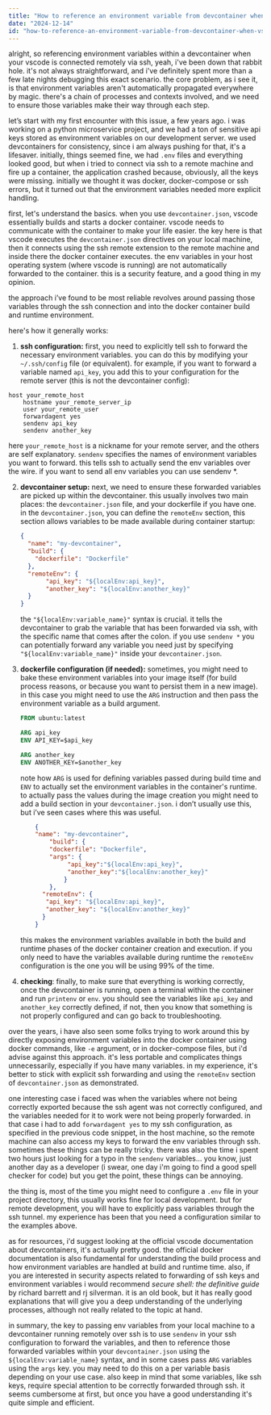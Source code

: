 ```yaml
---
title: "How to reference an environment variable from devcontainer when vscode is connected to a remote machine via ssh?"
date: "2024-12-14"
id: "how-to-reference-an-environment-variable-from-devcontainer-when-vscode-is-connected-to-a-remote-machine-via-ssh"
---
```


alright, so referencing environment variables within a devcontainer when your vscode is connected remotely via ssh, yeah, i've been down that rabbit hole. it's not always straightforward, and i've definitely spent more than a few late nights debugging this exact scenario. the core problem, as i see it, is that environment variables aren't automatically propagated everywhere by magic. there's a chain of processes and contexts involved, and we need to ensure those variables make their way through each step.

let’s start with my first encounter with this issue, a few years ago. i was working on a python microservice project, and we had a ton of sensitive api keys stored as environment variables on our development server. we used devcontainers for consistency, since i am always pushing for that, it's a lifesaver. initially, things seemed fine, we had `.env` files and everything looked good, but when i tried to connect via ssh to a remote machine and fire up a container, the application crashed because, obviously, all the keys were missing. initially we thought it was docker, docker-compose or ssh errors, but it turned out that the environment variables needed more explicit handling.

first, let's understand the basics. when you use `devcontainer.json`, vscode essentially builds and starts a docker container. vscode needs to communicate with the container to make your life easier. the key here is that vscode executes the `devcontainer.json` directives on your local machine, then it connects using the ssh remote extension to the remote machine and inside there the docker container executes. the env variables in your host operating system (where vscode is running) are not automatically forwarded to the container. this is a security feature, and a good thing in my opinion.

the approach i’ve found to be most reliable revolves around passing those variables through the ssh connection and into the docker container build and runtime environment.

here's how it generally works:

1.  **ssh configuration:** first, you need to explicitly tell ssh to forward the necessary environment variables. you can do this by modifying your `~/.ssh/config` file (or equivalent). for example, if you want to forward a variable named `api_key`, you add this to your configuration for the remote server (this is not the devcontainer config):

```
host your_remote_host
    hostname your_remote_server_ip
    user your_remote_user
    forwardagent yes
    sendenv api_key
    sendenv another_key
```

here `your_remote_host` is a nickname for your remote server, and the others are self explanatory. `sendenv` specifies the names of environment variables you want to forward. this tells ssh to actually send the env variables over the wire. if you want to send all env variables you can use sendenv *.

2.  **devcontainer setup:** next, we need to ensure these forwarded variables are picked up within the devcontainer. this usually involves two main places: the `devcontainer.json` file, and your dockerfile if you have one. in the `devcontainer.json`, you can define the `remoteEnv` section, this section allows variables to be made available during container startup:

    ```json
    {
      "name": "my-devcontainer",
      "build": {
        "dockerfile": "Dockerfile"
      },
      "remoteEnv": {
           "api_key": "${localEnv:api_key}",
           "another_key": "${localEnv:another_key}"
      }
    }
    ```

    the `"${localEnv:variable_name}"` syntax is crucial. it tells the devcontainer to grab the variable that has been forwarded via ssh, with the specific name that comes after the colon. if you use `sendenv *` you can potentially forward any variable you need just by specifying `"${localEnv:variable_name}"` inside your `devcontainer.json`.

3. **dockerfile configuration (if needed):** sometimes, you might need to bake these environment variables into your image itself (for build process reasons, or because you want to persist them in a new image). in this case you might need to use the `ARG` instruction and then pass the environment variable as a build argument.

    ```dockerfile
    FROM ubuntu:latest

    ARG api_key
    ENV API_KEY=$api_key

    ARG another_key
    ENV ANOTHER_KEY=$another_key
    ```

    note how `ARG` is used for defining variables passed during build time and `ENV` to actually set the environment variables in the container's runtime.
    to actually pass the values during the image creation you might need to add a build section in your `devcontainer.json`. i don’t usually use this, but i’ve seen cases where this was useful.

    ```json
        {
        "name": "my-devcontainer",
            "build": {
            "dockerfile": "Dockerfile",
            "args": {
                 "api_key":"${localEnv:api_key}",
                 "another_key":"${localEnv:another_key}"
                }
            },
          "remoteEnv": {
           "api_key": "${localEnv:api_key}",
           "another_key": "${localEnv:another_key}"
          }
        }
    ```
    this makes the environment variables available in both the build and runtime phases of the docker container creation and execution. if you only need to have the variables available during runtime the `remoteEnv` configuration is the one you will be using 99% of the time.
4.  **checking**: finally, to make sure that everything is working correctly, once the devcontainer is running, open a terminal within the container and run `printenv` or `env`. you should see the variables like `api_key` and `another_key` correctly defined, if not, then you know that something is not properly configured and can go back to troubleshooting.

over the years, i have also seen some folks trying to work around this by directly exposing environment variables into the docker container using docker commands, like `-e` argument, or in docker-compose files, but i'd advise against this approach. it's less portable and complicates things unnecessarily, especially if you have many variables. in my experience, it's better to stick with explicit ssh forwarding and using the `remoteEnv` section of `devcontainer.json` as demonstrated.

one interesting case i faced was when the variables where not being correctly exported because the ssh agent was not correctly configured, and the variables needed for it to work were not being properly forwarded. in that case i had to add `forwardagent yes` to my ssh configuration, as specified in the previous code snippet, in the host machine, so the remote machine can also access my keys to forward the env variables through ssh. sometimes these things can be really tricky. there was also the time i spent two hours just looking for a typo in the `sendenv` variables… you know, just another day as a developer (i swear, one day i'm going to find a good spell checker for code) but you get the point, these things can be annoying.

the thing is, most of the time you might need to configure a `.env` file in your project directory, this usually works fine for local development. but for remote development, you will have to explicitly pass variables through the ssh tunnel. my experience has been that you need a configuration similar to the examples above.

as for resources, i'd suggest looking at the official vscode documentation about devcontainers, it's actually pretty good. the official docker documentation is also fundamental for understanding the build process and how environment variables are handled at build and runtime time. also, if you are interested in security aspects related to forwarding of ssh keys and environment variables i would recommend *secure shell: the definitive guide* by richard barrett and rj silverman. it is an old book, but it has really good explanations that will give you a deep understanding of the underlying processes, although not really related to the topic at hand.

in summary, the key to passing env variables from your local machine to a devcontainer running remotely over ssh is to use `sendenv` in your ssh configuration to forward the variables, and then to reference those forwarded variables within your `devcontainer.json` using the `${localEnv:variable_name}` syntax, and in some cases pass `ARG` variables using the `args` key. you may need to do this on a per variable basis depending on your use case. also keep in mind that some variables, like ssh keys, require special attention to be correctly forwarded through ssh. it seems cumbersome at first, but once you have a good understanding it's quite simple and efficient.
